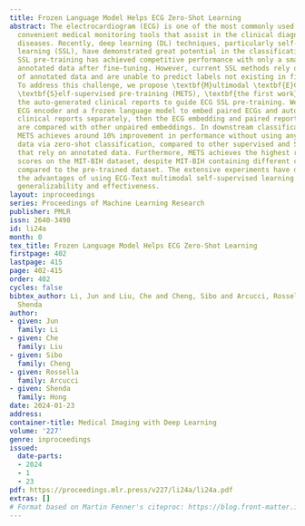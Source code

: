 ```yaml
---
title: Frozen Language Model Helps ECG Zero-Shot Learning
abstract: The electrocardiogram (ECG) is one of the most commonly used non-invasive,
  convenient medical monitoring tools that assist in the clinical diagnosis of heart
  diseases. Recently, deep learning (DL) techniques, particularly self-supervised
  learning (SSL), have demonstrated great potential in the classification of ECGs.
  SSL pre-training has achieved competitive performance with only a small amount of
  annotated data after fine-tuning. However, current SSL methods rely on the availability
  of annotated data and are unable to predict labels not existing in fine-tuning datasets.
  To address this challenge, we propose \textbf{M}ultimodal \textbf{E}CG-\textbf{T}ext
  \textbf{S}elf-supervised pre-training (METS), \textbf{the first work} to utilize
  the auto-generated clinical reports to guide ECG SSL pre-training. We use a trainable
  ECG encoder and a frozen language model to embed paired ECGs and automatically machine-generated
  clinical reports separately, then the ECG embedding and paired report embedding
  are compared with other unpaired embeddings. In downstream classification tasks,
  METS achieves around 10% improvement in performance without using any annotated
  data via zero-shot classification, compared to other supervised and SSL baselines
  that rely on annotated data. Furthermore, METS achieves the highest recall and F1
  scores on the MIT-BIH dataset, despite MIT-BIH containing different classes of ECGs
  compared to the pre-trained dataset. The extensive experiments have demonstrated
  the advantages of using ECG-Text multimodal self-supervised learning in terms of
  generalizability and effectiveness.
layout: inproceedings
series: Proceedings of Machine Learning Research
publisher: PMLR
issn: 2640-3498
id: li24a
month: 0
tex_title: Frozen Language Model Helps ECG Zero-Shot Learning
firstpage: 402
lastpage: 415
page: 402-415
order: 402
cycles: false
bibtex_author: Li, Jun and Liu, Che and Cheng, Sibo and Arcucci, Rossella and Hong,
  Shenda
author:
- given: Jun
  family: Li
- given: Che
  family: Liu
- given: Sibo
  family: Cheng
- given: Rossella
  family: Arcucci
- given: Shenda
  family: Hong
date: 2024-01-23
address:
container-title: Medical Imaging with Deep Learning
volume: '227'
genre: inproceedings
issued:
  date-parts:
  - 2024
  - 1
  - 23
pdf: https://proceedings.mlr.press/v227/li24a/li24a.pdf
extras: []
# Format based on Martin Fenner's citeproc: https://blog.front-matter.io/posts/citeproc-yaml-for-bibliographies/
---
```

